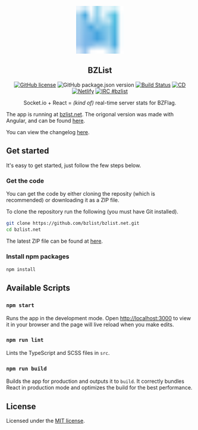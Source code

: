 <div align="center">

[<img src="logo.svg" height="128">](https://bzlist.net)

## BZList

[![GitHub license](https://img.shields.io/github/license/bzlist/bzlist.net.svg)](https://github.com/bzlist/bzlist.net/blob/master/LICENSE)
![GitHub package.json version](https://img.shields.io/github/package-json/v/bzlist/bzlist.net)
[![Build Status](https://travis-ci.org/bzlist/bzlist.net.svg?branch=master)](https://travis-ci.org/bzlist/bzlist.net)
[![CD](https://github.com/bzlist/bzlist.net/workflows/CD/badge.svg)](https://github.com/bzlist/bzlist.net/actions?query=workflow%3ACD)
[![Netlify](https://img.shields.io/netlify/6aaaa6f8-575a-4432-a0b3-5402a2b4fb34)](https://bzlist.net)
[![IRC #bzlist](https://img.shields.io/badge/IRC-%23bzlist-blue.svg)](http://webchat.freenode.net/?channels=#bzlist)

Socket.io + React = *(kind of)* real-time server stats for BZFlag.

</div>

The app is running at [bzlist.net](https://bzlist.net). The origonal version was made with Angular, and can be found [here](https://github.com/bzlist/bzlist.net-old).

You can view the changelog [here](CHANGELOG.md).

## Get started

It's easy to get started, just follow the few steps below.

### Get the code

You can get the code by either cloning the reposity (which is recommended) or downloading it as a ZIP file.

To clone the repository run the following (you must have Git installed).
```sh
git clone https://github.com/bzlist/bzlist.net.git
cd bzlist.net
```

The latest ZIP file can be found at [here](https://github.com/bzlist/bzlist.net/archive/master.zip).

### Install npm packages

```sh
npm install
```

## Available Scripts

### `npm start`

Runs the app in the development mode. Open [http://localhost:3000](http://localhost:3000) to view it in your browser and the page will live reload when you make edits.

### `npm run lint`

Lints the TypeScript and SCSS files in `src`.

### `npm run build`

Builds the app for production and outputs it to `build`. It correctly bundles React in production mode and optimizes the build for the best performance.

## License

Licensed under the [MIT license](LICENSE).
